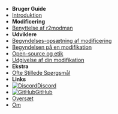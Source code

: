 - **Bruger Guide**
- [Introduktion](./)
- **Modificering**
- [Benyttelse af r2modman](installing-r2modman)
- **Udviklere**
- [Begyndelses-opsætning af modificering](initial-setup)
- [Begyndelsen på en modifikation](starting-a-mod)
- [Open-source og etik](open-source-and-ethics)
- [Udgivelse af din modifikation](publishing-your-mod)
- **Ekstra**
- [Ofte Stillede Spørgsmål](faq)
- **Links**
- [![Discord](https://icongr.am/simple/discord.svg?colored\&size=16)Discord](https://discord.gg/nYcQFEpXfU)
- [![GitHub](https://icongr.am/simple/github.svg?color=808080\&size=16)GitHub](https://github.com/LethalCompany/ModdingWiki)
- [Oversæt](translating-the-wiki)
- [Om](about)
